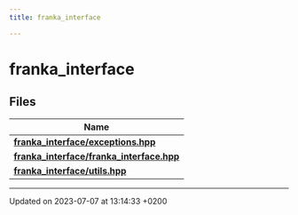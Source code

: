 ```yaml
---
title: franka_interface

---
```


# franka_interface



## Files

| Name           |
| -------------- |
| **[franka_interface/exceptions.hpp](Files/exceptions_8hpp.md#file-exceptions.hpp)**  |
| **[franka_interface/franka_interface.hpp](Files/franka__interface_8hpp.md#file-franka-interface.hpp)**  |
| **[franka_interface/utils.hpp](Files/utils_8hpp.md#file-utils.hpp)**  |






-------------------------------

Updated on 2023-07-07 at 13:14:33 +0200
